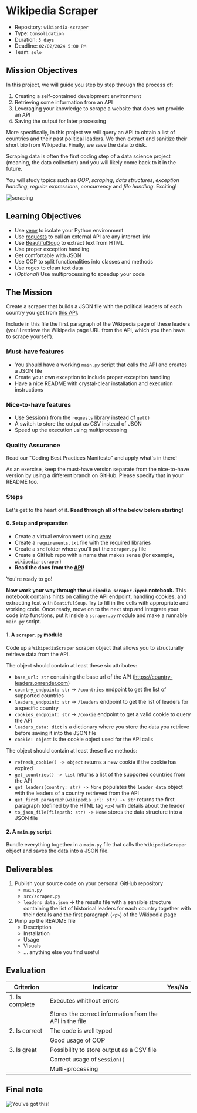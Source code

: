 # Wikipedia Scraper 

- Repository: `wikipedia-scraper`
- Type: `Consolidation`
- Duration: `3 days`
- Deadline: `02/02/2024 5:00 PM`
- Team: `solo`

## Mission Objectives

In this project, we will guide you step by step through the process of:

1. Creating a self-contained development environment
2. Retrieving some information from an API
3. Leveraging your knowledge to scrape a website that does not provide an API
4. Saving the output for later processing

More specifically, in this project we will query an API to obtain a list of countries and their past political leaders. We then extract and sanitize their short bio from Wikipedia. Finally, we save the data to disk.

Scraping data is often the first coding step of a data science project (meaning, the data collection) and you will likely come back to it in the future.

You will study topics such as *OOP*, *scraping*, *data structures*, *exception handling*, *regular expressions*, *concurrency* and *file handling*. Exciting!

![scraping](https://media4.giphy.com/media/Xe02toxlUsztG7iQgb/giphy.gif?cid=ecf05e47lixeo6qe5y4ooabkh0hfdz0t1pio4h0qgbngjq0n&ep=v1_gifs_search&rid=giphy.gif&ct=g)

## Learning Objectives

- Use [venv](https://docs.python.org/3/library/venv.html) to isolate your Python environment
- Use [requests](https://requests.readthedocs.io/en/latest/) to call an external API are any internet link
- Use [BeautifulSoup](https://www.crummy.com/software/BeautifulSoup/) to extract text from HTML
- Use proper exception handling
- Get comfortable with JSON 
- Use OOP to split functionalities into classes and methods
- Use regex to clean text data
- (_Optional_) Use multiprocessing to speedup your code

## The Mission

Create a scraper that builds a JSON file with the political leaders of each country you get from [this API](https://country-leaders.onrender.com/docs).

Include in this file the first paragraph of the Wikipedia page of these leaders (you'll retrieve the Wikipedia page URL from the API, which you then have to scrape yourself).

### Must-have features
- You should have a working `main.py` script that calls the API and creates a JSON file
- Create your own exception to include proper exception handling
- Have a nice README with crystal-clear installation and execution instructions

### Nice-to-have features
- Use [Session()](https://requests.readthedocs.io/en/latest/user/advanced/) from the `requests` library instead of `get()`
- A switch to store the output as CSV instead of JSON
- Speed up the execution using multiprocessing

### Quality Assurance

Read our "Coding Best Practices Manifesto" and apply what's in there!

As an exercise, keep the must-have version separate from the nice-to-have version by using a different branch on GitHub. Please specify that in your README too.

### Steps

Let's get to the heart of it. **Read through all of the below before starting!**

#### 0. Setup and preparation

- Create a virtual environment using [venv](https://docs.python.org/3/library/venv.html)
- Create a `requirements.txt` file with the required libraries
- Create a `src` folder where you'll put the `scraper.py` file
- Create a GitHub repo with a name that makes sense (for example, `wikipedia-scraper`)
- **Read the docs from the [API](https://country-leaders.onrender.com/docs)!**

You're ready to go!

**Now work your way through the `wikipedia_scraper.ipynb` notebook.** This notebook contains hints on calling the API endpoint, handling cookies, and extracting text with `BeatifulSoup`. Try to fill in the cells with appropriate and working code. Once ready, move on to the next step and integrate your code into functions, put it inside a `scraper.py` module and make a runnable `main.py` script.

#### 1. A `scraper.py` module

Code up a `WikipediaScraper` scraper object that allows you to structurally retrieve data from the API.

The object should contain at least these six attributes: 
- `base_url: str` containing the base url of the API (https://country-leaders.onrender.com)
- `country_endpoint: str` → `/countries` endpoint to get the list of supported countries
- `leaders_endpoint: str` → `/leaders` endpoint to get the list of leaders for a specific country
- `cookies_endpoint: str` → `/cookie` endpoint to get a valid cookie to query the API
- `leaders_data: dict` is a dictionary where you store the data you retrieve before saving it into the JSON file
- `cookie: object` is the cookie object used for the API calls

The object should contain at least these five methods:
- `refresh_cookie() -> object` returns a new cookie if the cookie has expired
- `get_countries() -> list` returns a list of the supported countries from the API
- `get_leaders(country: str) -> None` populates the `leader_data` object with the leaders of a country retrieved from the API
- `get_first_paragraph(wikipedia_url: str) -> str` returns the first paragraph (defined by the HTML tag `<p>`) with details about the leader
- `to_json_file(filepath: str) -> None` stores the data structure into a JSON file

#### 2. A `main.py` script

Bundle everything together in a `main.py` file that calls the `WikipediaScraper` object and saves the data into a JSON file.

## Deliverables

1. Publish your source code on your personal GitHub repository
    - `main.py`
    - `src/scraper.py`
    - `leaders_data.json` → the results file with a sensible structure containing the list of historical leaders for each country together with their details and the first paragraph (`<p>`) of the Wikipedia page
2. Pimp up the README file
   - Description
   - Installation
   - Usage
   - Visuals
   - ... anything else you find useful

## Evaluation

| Criterion      | Indicator                                                    | Yes/No |
| -------------- | ------------------------------------------------------------ | ------ |
| 1. Is complete | Executes whithout errors                                     |        |
|                | Stores the correct information from the API in the file      |        |
| 2. Is correct  | The code is well typed                                       |        |
|                | Good usage of OOP                                            |        |
| 3. Is great    | Possibility to store output as a CSV file                    |        |
|                | Correct usage of `Session()`                                 |        |
|                | Multi-processing                                             |        |

## Final note

![You've got this!](https://media.giphy.com/media/BcCoMy2A0eYELrRZ6O/giphy.gif)
